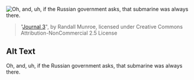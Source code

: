 ![Oh, and, uh, if the Russian government asks, that submarine was always there.](https://imgs.xkcd.com/comics/journal_3.png)
> "[Journal 3](https://xkcd.com/405/)", by Randall Munroe, licensed under Creative Commons Attribution-NonCommercial 2.5 License

## Alt Text
Oh, and, uh, if the Russian government asks, that submarine was always there.
